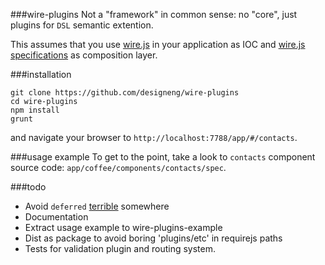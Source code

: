 ###wire-plugins
Not a "framework" in common sense: no "core", just plugins for `DSL` semantic extention.

This assumes that you use [wire.js](https://github.com/cujojs/wire) in your application as IOC and [wire.js specifications](https://github.com/cujojs/wire/blob/master/docs/concepts.md#application-composition) as composition layer.

###installation

    git clone https://github.com/designeng/wire-plugins
    cd wire-plugins
    npm install
    grunt

and navigate your browser to `http://localhost:7788/app/#/contacts`.

###usage example
To get to the point, take a look to `contacts` component source code: `app/coffee/components/contacts/spec`.

###todo
+ Avoid `deferred` [terrible](https://github.com/petkaantonov/bluebird/wiki/Promise-anti-patterns#the-deferred-anti-pattern) somewhere 
+ Documentation
+ Extract usage example to wire-plugins-example
+ Dist as package to avoid boring 'plugins/etc' in requirejs paths
+ Tests for validation plugin and routing system.